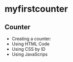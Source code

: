 # myfirstcounter

## Counter
- Creating a counter:
- Using HTML Code
- Using CSS by ID
- Using JavaScrips
